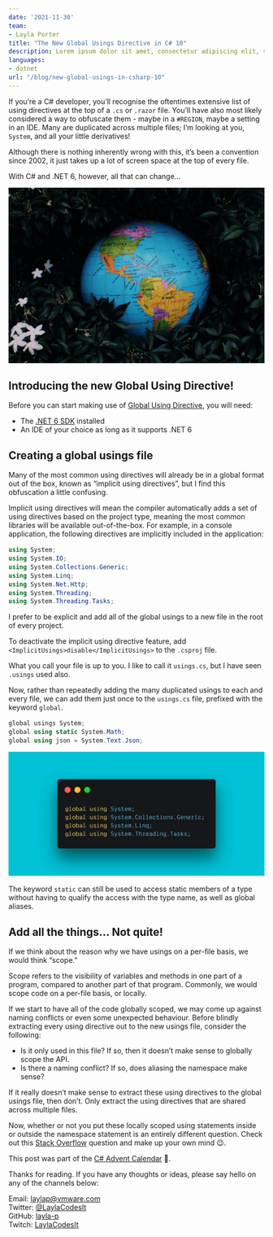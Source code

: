 ```yaml
---
date: '2021-11-30'
team:
- Layla Porter
title: "The New Global Usings Directive in C# 10"
description: Lorem ipsum dolor sit amet, consectetur adipiscing elit, sed do eiusmod tempor incididunt ut labore
languages:
- dotnet
url: "/blog/new-global-usings-in-csharp-10"
---
```


If you’re a C# developer, you’ll recognise the oftentimes extensive list of using directives at the top of a `.cs` or `.razor` file. You’ll have also most likely considered a way to obfuscate them - maybe in a `#REGION`, maybe a setting in an IDE. Many are duplicated across multiple files; I’m looking at you, `System`, and all your little derivatives! 

Although there is nothing inherently wrong with this, it’s been a convention since 2002, it just takes up a lot of screen space at the top of every file.

With C# and .NET 6, however, all that can change...

![Cover image](images/cover.jpg)

## Introducing the new Global Using Directive!

Before you can start making use of [Global Using Directive](https://docs.microsoft.com/en-us/dotnet/csharp/whats-new/csharp-10#global-using-directives), you will need:

- The [.NET 6 SDK](https://dotnet.microsoft.com/download/dotnet/6.0) installed
- An IDE of your choice as long as it supports .NET 6

## Creating a global usings file

Many of the most common using directives will already be in a global format out of the box, known as “implicit using directives”, but I find this obfuscation a little confusing.

Implicit using directives will mean the compiler automatically adds a set of using directives based on the project type, meaning the most common libraries will be available out-of-the-box. For example, in a console application, the following directives are implicitly included in the application:

```c#
using System;
using System.IO;
using System.Collections.Generic;
using System.Linq;
using System.Net.Http;
using System.Threading;
using System.Threading.Tasks;
```


I prefer to be explicit and add all of the global usings to a new file in the root of every project. 

To deactivate the implicit using directive feature, add `<ImplicitUsings>disable</ImplicitUsings>` to the `.csproj` file.

What you call your file is up to you. I like to call it `usings.cs`, but I have seen `.usings` used also.

Now, rather than repeatedly adding the many duplicated usings to each and every file, we can add them just once to the `usings.cs` file, prefixed with the keyword `global`.

```c#
global usings System;
global using static System.Math;
global using json = System.Text.Json;
```

![An example of the use of the global using directive](images/usings-example.png)

The keyword `static` can still be used to access static members of a type without having to qualify the access with the type name, as well as global aliases.

## Add all the things… Not quite!

If we think about the reason why we have usings on a per-file basis, we would think “scope.”

Scope refers to the visibility of variables and methods in one part of a program, compared to another part of that program. Commonly, we would scope code on a per-file basis, or locally.

If we start to have all of the code globally scoped, we may come up against naming conflicts or even some unexpected behaviour. Before blindly extracting every using directive out to the new usings file, consider the following:

- Is it only used in this file? If so, then it doesn’t make sense to globally scope the API.
- Is there a naming conflict? If so, does aliasing the namespace make sense?

If it really doesn’t make sense to extract these using directives to the global usings file, then don’t. Only extract the using directives that are shared across multiple files.

Now, whether or not you put these locally scoped using statements inside or outside the namespace statement is an entirely different question. Check out this [Stack Overflow](https://stackoverflow.com/questions/125319/should-using-directives-be-inside-or-outside-the-namespace) question and make up your own mind 😉.

This post was part of the [C# Advent Calendar](https://csadvent.christmas) 🎄.

Thanks for reading. If you have any thoughts or ideas, please say hello on any of the channels below:

Email: laylap@vmware.com  
Twitter: [@LaylaCodesIt](http://twitter.com/laylacodesit)  
GitHub: [layla-p](https://github.com/Layla-P)  
Twitch: [LaylaCodesIt](https://www.twitch.tv/laylacodesit/)